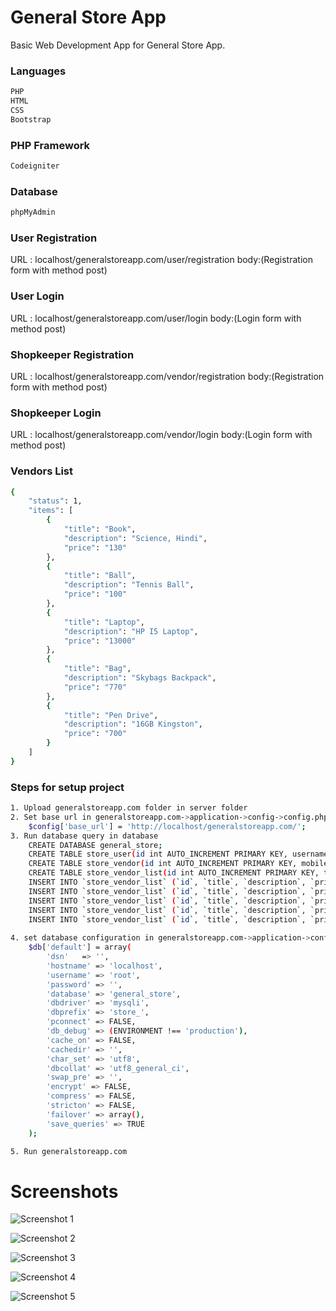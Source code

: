 # General Store App
Basic Web Development App for General Store App.
### Languages
```bash
PHP
HTML
CSS
Bootstrap
```

### PHP Framework
```bash
Codeigniter
```

### Database
```bash
phpMyAdmin
```

### User Registration
URL : localhost/generalstoreapp.com/user/registration
body:(Registration form with method post)

### User Login
URL : localhost/generalstoreapp.com/user/login
body:(Login form with method post)

### Shopkeeper Registration
URL : localhost/generalstoreapp.com/vendor/registration
body:(Registration form with method post)

### Shopkeeper Login
URL : localhost/generalstoreapp.com/vendor/login
body:(Login form with method post)

### Vendors List
```bash
{
    "status": 1,
    "items": [
        {
            "title": "Book",
            "description": "Science, Hindi",
            "price": "130"
        },
        {
            "title": "Ball",
            "description": "Tennis Ball",
            "price": "100"
        },
        {
            "title": "Laptop",
            "description": "HP I5 Laptop",
            "price": "13000"
        },
        {
            "title": "Bag",
            "description": "Skybags Backpack",
            "price": "770"
        },
        {
            "title": "Pen Drive",
            "description": "16GB Kingston",
            "price": "700"
        }
    ]
}
```

### Steps for setup project
```bash
1. Upload generalstoreapp.com folder in server folder
2. Set base url in generalstoreapp.com->application->config->config.php
    $config['base_url'] = 'http://localhost/generalstoreapp.com/';
3. Run database query in database
    CREATE DATABASE general_store;
    CREATE TABLE store_user(id int AUTO_INCREMENT PRIMARY KEY, username varchar(50), name varchar(30), password varchar(60), created_at varchar(30), updated_at TIMESTAMP );
    CREATE TABLE store_vendor(id int AUTO_INCREMENT PRIMARY KEY, mobile varchar(10), name varchar(30), password varchar(60), created_at varchar(30), updated_at TIMESTAMP );
    CREATE TABLE store_vendor_list(id int AUTO_INCREMENT PRIMARY KEY, title varchar(50), description varchar(100), price float, created_at varchar(30), updated_at TIMESTAMP );
    INSERT INTO `store_vendor_list` (`id`, `title`, `description`, `price`, `created_at`, `updated_at`) VALUES (NULL, 'Book', 'Science, Hindi', '130', '2020-03-09 18:27:48', CURRENT_TIMESTAMP);
    INSERT INTO `store_vendor_list` (`id`, `title`, `description`, `price`, `created_at`, `updated_at`) VALUES (NULL, 'Ball', 'Tennis Ball', '100', '2020-03-09 18:27:48', CURRENT_TIMESTAMP);
    INSERT INTO `store_vendor_list` (`id`, `title`, `description`, `price`, `created_at`, `updated_at`) VALUES (NULL, 'Laptop', 'HP I5 Laptop', '13000', '2020-03-09 18:27:48', CURRENT_TIMESTAMP);
    INSERT INTO `store_vendor_list` (`id`, `title`, `description`, `price`, `created_at`, `updated_at`) VALUES (NULL, 'Bag', 'Skybags Backpack', '770', '2020-03-09 18:27:48', CURRENT_TIMESTAMP);
    INSERT INTO `store_vendor_list` (`id`, `title`, `description`, `price`, `created_at`, `updated_at`) VALUES (NULL, 'Pen Drive', '16GB Kingston', '700', '2020-03-09 18:27:48', CURRENT_TIMESTAMP);
    
4. set database configuration in generalstoreapp.com->application->config->database.php
    $db['default'] = array(
        'dsn'   => '',
        'hostname' => 'localhost',
        'username' => 'root',
        'password' => '',
        'database' => 'general_store',
        'dbdriver' => 'mysqli',
        'dbprefix' => 'store_',
        'pconnect' => FALSE,
        'db_debug' => (ENVIRONMENT !== 'production'),
        'cache_on' => FALSE,
        'cachedir' => '',
        'char_set' => 'utf8',
        'dbcollat' => 'utf8_general_ci',
        'swap_pre' => '',
        'encrypt' => FALSE,
        'compress' => FALSE,
        'stricton' => FALSE,
        'failover' => array(),
        'save_queries' => TRUE
    );

5. Run generalstoreapp.com
```

# Screenshots
![Screenshot 1](https://raw.githubusercontent.com/pankajku94/generalstoreapp/master/screenshots/database%20user.png)

![Screenshot 2](https://raw.githubusercontent.com/pankajku94/generalstoreapp/master/screenshots/database%20vendor%20list.png)

![Screenshot 3](https://raw.githubusercontent.com/pankajku94/generalstoreapp/master/screenshots/database%20vendor.png)

![Screenshot 4](https://raw.githubusercontent.com/pankajku94/generalstoreapp/master/screenshots/database.png)

![Screenshot 5](https://raw.githubusercontent.com/pankajku94/generalstoreapp/master/screenshots/homepage.png)
